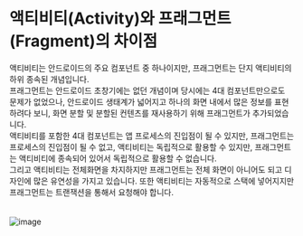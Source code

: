 # 액티비티(Activity)와 프래그먼트(Fragment)의 차이점
액티비티는 안드로이드의 주요 컴포넌트 중 하나이지만, 프래그먼트는 단지 액티비티의 하위 종속된 개념입니다.<br>
프래그먼트는 안드로이드 초창기에는 없던 개념이며 당시에는 4대 컴포넌트만으로도 문제가 없었으나, 안드로이드 생태계가 넓어지고 하나의 화면 내에서 많은 정보를 표현하려다 보니, 화면 분할 및 분할된 컨텐츠를 재사용하기 위해 프래그먼트가 추가되었습니다.<br>
액티비티를 포함한 4대 컴포넌트는 앱 프로세스의 진입점이 될 수 있지만, 프래그먼트는 프로세스의 진입점이 될 수 없고, 액티비티는 독립적으로 활용할 수 있지만, 프래그먼트는 액티비티에 종속되어 있어서 독립적으로 활용할 수 없습니다.<br>
그리고 액티비티는 전체화면을 차지하지만 프래그먼트는 전체 화면이 아니어도 되고 디자인에 많은 유연성을 가지고 있습니다. 또한 액티비티는 자동적으로 스택에 넣어지지만 프래그먼트는 트랜잭션을 통해서 요청해야 합니다.
<br>
<br>
<br>
![image](https://github.com/sdhong0609/Tech-Study/assets/78577085/94d1308c-40f8-4c07-a132-bf9aa3486d5e)

